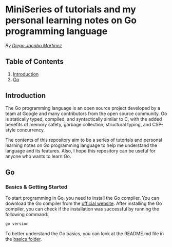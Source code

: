 # MiniSeries of tutorials and my personal learning notes on Go programming language

_By [Diego Jacobo Martínez](https://github.com/Djmr5)_

## Table of Contents

1. [Introduction](#introduction)
2. [Go](#go)

## Introduction

The Go programming language is an open source project developed by a team at Google and many contributors from the open source community. Go is statically typed, compiled, and syntactically similar to C, with the added benefits of memory safety, garbage collection, structural typing, and CSP-style concurrency.

The contents of this repository aim to be a series of tutorials and personal learning notes on Go programming language to help me understand the language and its features. Also, I hope this repository can be useful for anyone who wants to learn Go.

## Go

### Basics & Getting Started

To start programming in Go, you need to install the Go compiler. You can download the Go compiler from the [official website](https://go.dev/dl/). After installing the Go compiler, you can check if the installation was successful by running the following command:

```bash
go version
```

To better understand the Go basics, you can look at the README.md file in the [basics folder](basics/README.md).
